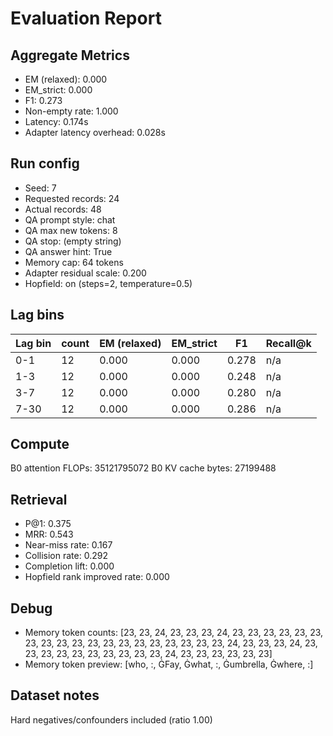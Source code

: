 # Evaluation Report

## Aggregate Metrics

- EM (relaxed): 0.000
- EM_strict: 0.000
- F1: 0.273
- Non-empty rate: 1.000
- Latency: 0.174s
- Adapter latency overhead: 0.028s

## Run config
- Seed: 7
- Requested records: 24
- Actual records: 48
- QA prompt style: chat
- QA max new tokens: 8
- QA stop: (empty string)
- QA answer hint: True
- Memory cap: 64 tokens
- Adapter residual scale: 0.200
- Hopfield: on (steps=2, temperature=0.5)

## Lag bins
| Lag bin | count | EM (relaxed) | EM_strict | F1 | Recall@k |
| ------- | ----- | ------------- | --------- | --- | -------- |
| 0-1 | 12 | 0.000 | 0.000 | 0.278 | n/a |
| 1-3 | 12 | 0.000 | 0.000 | 0.248 | n/a |
| 3-7 | 12 | 0.000 | 0.000 | 0.280 | n/a |
| 7-30 | 12 | 0.000 | 0.000 | 0.286 | n/a |

## Compute
B0 attention FLOPs: 35121795072
B0 KV cache bytes: 27199488

## Retrieval
- P@1: 0.375
- MRR: 0.543
- Near-miss rate: 0.167
- Collision rate: 0.292
- Completion lift: 0.000
- Hopfield rank improved rate: 0.000

## Debug
- Memory token counts: [23, 23, 24, 23, 23, 23, 24, 23, 23, 23, 23, 23, 23, 23, 23, 23, 23, 23, 23, 23, 23, 23, 23, 23, 23, 23, 24, 23, 23, 23, 24, 23, 23, 23, 23, 23, 23, 23, 23, 23, 23, 24, 23, 23, 23, 23, 23, 23]
- Memory token preview: [who, :, ĠFay, Ġwhat, :, Ġumbrella, Ġwhere, :]

## Dataset notes
Hard negatives/confounders included (ratio 1.00)